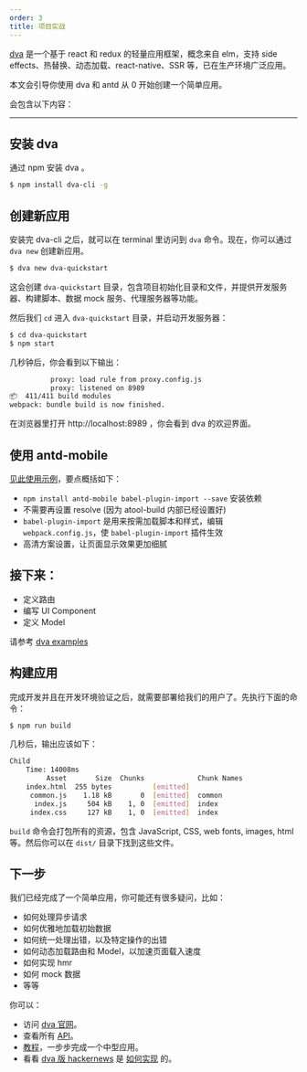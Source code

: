 ```yaml
---
order: 3
title: 项目实战
---
```


[dva](https://github.com/dvajs/dva) 是一个基于 react 和 redux 的轻量应用框架，概念来自 elm，支持 side effects、热替换、动态加载、react-native、SSR 等，已在生产环境广泛应用。

本文会引导你使用 dva 和 antd 从 0 开始创建一个简单应用。

会包含以下内容：

---

## 安装 dva

通过 npm 安装 dva 。

```bash
$ npm install dva-cli -g
```

## 创建新应用

安装完 dva-cli 之后，就可以在 terminal 里访问到 `dva` 命令。现在，你可以通过 `dva new` 创建新应用。

```bash
$ dva new dva-quickstart
```

这会创建 `dva-quickstart` 目录，包含项目初始化目录和文件，并提供开发服务器、构建脚本、数据 mock 服务、代理服务器等功能。

然后我们 `cd` 进入 `dva-quickstart` 目录，并启动开发服务器：

```bash
$ cd dva-quickstart
$ npm start
```

几秒钟后，你会看到以下输出：

```bash
          proxy: load rule from proxy.config.js
          proxy: listened on 8989
📦  411/411 build modules
webpack: bundle build is now finished.
```

在浏览器里打开 http://localhost:8989 ，你会看到 dva 的欢迎界面。

## 使用 antd-mobile

[见此使用示例](/docs/react/introduce#使用)，要点概括如下：

- `npm install antd-mobile babel-plugin-import --save` 安装依赖
- 不需要再设置 resolve (因为 atool-build 内部已经设置好)
- `babel-plugin-import` 是用来按需加载脚本和样式，编辑 `webpack.config.js`，使 `babel-plugin-import` 插件生效
- 高清方案设置，让页面显示效果更加细腻


## 接下来：

- 定义路由
- 编写 UI Component
- 定义 Model

请参考 [dva examples](https://github.com/dvajs/dva/tree/master/examples)

## 构建应用

完成开发并且在开发环境验证之后，就需要部署给我们的用户了。先执行下面的命令：

```bash
$ npm run build
```

几秒后，输出应该如下：

```bash
Child
    Time: 14008ms
         Asset       Size  Chunks             Chunk Names
    index.html  255 bytes          [emitted]
     common.js    1.18 kB       0  [emitted]  common
      index.js     504 kB    1, 0  [emitted]  index
     index.css     127 kB    1, 0  [emitted]  index
```

`build` 命令会打包所有的资源，包含 JavaScript, CSS, web fonts, images, html 等。然后你可以在 `dist/` 目录下找到这些文件。

## 下一步

我们已经完成了一个简单应用，你可能还有很多疑问，比如：

- 如何处理异步请求
- 如何优雅地加载初始数据
- 如何统一处理出错，以及特定操作的出错
- 如何动态加载路由和 Model，以加速页面载入速度
- 如何实现 hmr
- 如何 mock 数据
- 等等

你可以：

- 访问 [dva 官网](https://github.com/dvajs/dva)。
- 查看所有 [API](https://github.com/dvajs/dva#api)。
- [教程](https://github.com/dvajs/dva-docs/blob/master/v1/zh-cn/tutorial/01-%E6%A6%82%E8%A6%81.md)，一步步完成一个中型应用。
- 看看 [dva 版 hackernews](https://github.com/dvajs/dva-hackernews) 是 [如何实现](https://github.com/sorrycc/blog/issues/9) 的。
